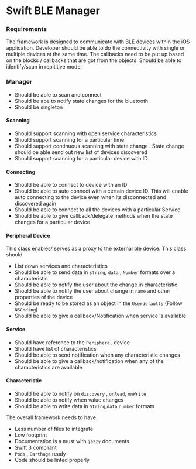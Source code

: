 # Swift BLE Manager

### Requirements
The framework is designed to communicate with BLE devices within the iOS application. Developer should be able to do the connectivity with single or multiple devices at the same time. 
The callbacks need to be put up based on the blocks / callbacks that are got from the objects.
Should be able to identify/scan in repititive mode.

### Manager
* Should be able to scan and connect
* Should be abe to notify state changes for the bluetooth
* Should be singleton

#### Scanning
* Should support scanning with open service characteristics
* Should support scanning for a particular time
* Should support continuous scanning with state change . State change should be able send out new list of devices discovered
* Should support scanning for a particular device with ID

#### Connecting
* Should be able to connect to device with an ID
* Should be able to auto connect with a certain device ID. This will enable auto connecting to the device even when its disconnected and discovered again
* Should be able to connect to all the devices with a particular Service
* Should be able to give callback/delegate methods when the state changes for a particular device

#### Peripheral Device
This class enables/ serves as a proxy to the external ble device. This class should
* List down services and characteristics
* Should be able to send data in `string`, `data` , `Number` formats over a characteristic
* Should be able to notify the user about the change in characteristic
* Should be able to notify the user about change in `name` and other properties of the device
* Should be ready to be stored as an object in the `Userdefaults` (Follow `NSCoding`)
* Should be able to give a callback/Notification when service is available

#### Service
* Should have reference to the `Peripheral` device
* Should have list of characteristics
* Should be able to send notification when any characteristic changes
* Should be able to give a callback/notification when any of the characteristics are available

#### Characteristic
* Should be able to notify on `discovery` , `onRead`, `onWrite`
* Should be able to notify when value changes
* Should be able to write data in `String`,`data`,`number` formats

The overall framework needs to have

*  Less number of files to integrate
*  Low footprint
*  Documentation is a must with `jazzy` documents
*  Swift 3 compliant
*  `Pods` , `Carthage` ready
*  Code should be linted properly
